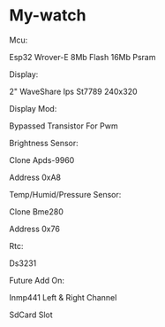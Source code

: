 # My-watch
Mcu:

Esp32 Wrover-E 8Mb Flash 16Mb Psram

Display:

2" WaveShare Ips St7789 240x320

Display Mod:

Bypassed Transistor For Pwm

Brightness Sensor:

Clone Apds-9960

Address 0xA8

Temp/Humid/Pressure Sensor:

Clone Bme280

Address 0x76

Rtc:

Ds3231


Future Add On:

Inmp441 Left & Right Channel

SdCard Slot
